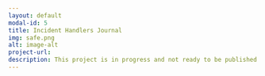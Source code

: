 ```yaml
---
layout: default
modal-id: 5
title: Incident Handlers Journal
img: safe.png
alt: image-alt
project-url:
description: This project is in progress and not ready to be published just yet. Please contact me if you'd like a sneak peek. Otherwise, stay tuned!
---
```

